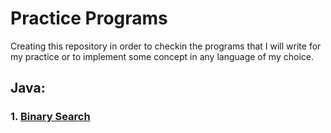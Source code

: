 # Practice Programs
Creating this repository in order to checkin the programs that I will write for my practice or to implement some concept in any language of my choice.

## Java:
### 1. [Binary Search](https://github.com/milan0410/Practice_Programs/tree/main/Java/BinarySearch)
